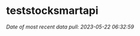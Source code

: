 
<!-- README.md is generated from README.Rmd. Please edit that file -->

# teststocksmartapi

*Date of most recent data pull: 2023-05-22 06:32:59*
